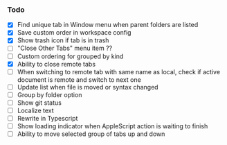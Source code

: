 ### Todo

- [x] Find unique tab in Window menu when parent folders are listed
- [x] Save custom order in workspace config
- [x] Show trash icon if tab is in trash
- [ ] "Close Other Tabs" menu item ??
- [ ] Custom ordering for grouped by kind
- [x] Ability to close remote tabs
- [ ] When switching to remote tab with same name as local, check if active document is remote and switch to next one
- [ ] Update list when file is moved or syntax changed
- [ ] Group by folder option
- [ ] Show git status
- [ ] Localize text
- [ ] Rewrite in Typescript
- [ ] Show loading indicator when AppleScript action is waiting to finish
- [ ] Ability to move selected group of tabs up and down
